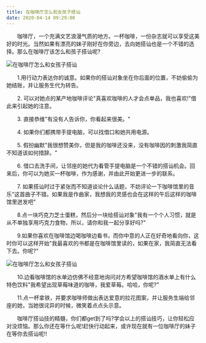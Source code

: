 ```yaml
---
title: 在咖啡厅怎么和女孩子搭讪
date: 2020-04-14 09:29:00
---
```




　　咖啡厅，一个充满文艺浪漫气质的地方。一杯咖啡，一份杂志就可以享受这美好的时光。当然如果有漂亮的妹子刚好在你旁边，去向她搭讪也是一个不错的选择。那么在咖啡厅该怎么和孩子搭讪呢?

![在咖啡厅怎么和女孩子搭讪](/img/603346f86cbfb19d43274bbca8c8a0e3.jpg)

　　1.用行动力表达你的诚意。如果你的搭讪对象坐在你后面的位置，不妨偷偷为她结账，并让服务生代为转告。

　　2\. 可以对她点的某产地咖啡评论"真喜欢咖啡的人才会点单品，我也喜欢!"借此来引起她的注意。

　　3\. 直接恭维"有没有人告诉你，你看起来很美。"

　　4\. 如果你们都携带手提电脑，可以找借口和她共用电源。

　　5\. 假扮幽默"我很想赞美你，但是我的咖啡还没来，没有咖啡因的刺激我简直不知道该如何措辞。"

　　6\. 借口去洗手间，让邻座的她代为看管手提电脑是一个不错的搭讪机会。回来后，你可以为她买一杯咖啡，作为感谢，并由此开始更进一步的联系。

　　7\. 如果搭讪时过于紧张而不知道谈论什么话题，不妨评论一下咖啡馆里的音乐"这首曲子不错。如果我是作曲家，我想我的灵感也会在这样的午后这样的咖啡馆里迸发吧"

　　8.点一块巧克力芝士蛋糕，然后分一块给搭讪对象"我有一个个人习惯，就是从不单独享用巧克力食物，所以，请你和我一起分享好吗?"

　　9.如果你喜欢在咖啡馆边喝咖啡边看书，而你中意的人正在好奇地看向你，这时你可以这样开始"我最喜欢的书都是在咖啡馆里读的，如果在家，我简直无法看下去。你呢?"

![在咖啡厅怎么和女孩子搭讪](/img/6ae661ecd1b93d35f530ffa5dfd14490.jpg)

　　10.边看咖啡馆的水单边仿佛不经意地询问对方希望咖啡馆的酒水单上有什么特色饮料"我希望出现草莓味道的咖啡，我爱草莓。哈哈，你呢?"

　　11.点一杯拿铁，并要求咖啡师做出表达爱意的拉花图案，并让服务生端给邻座的她，当她很诧异的时候，微笑着点点头示意。

　　咖啡厅搭讪技的精髓，你们都get到了吗?学会以上的搭讪技巧，让你轻松应对没烦恼。那么你还在等什么呢!赶快行动起来，或许现在就有一位咖啡厅的妹子在等你去搭讪呢!!